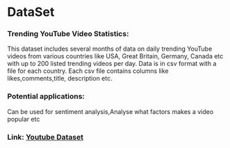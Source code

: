 # DataSet
### Trending YouTube Video Statistics:
This dataset includes several months of data on daily trending YouTube videos from various countries like USA, Great Britain, Germany, Canada etc with up to 200 listed trending videos per day. Data is in csv format with a file for each country. Each csv file contains columns like likes,comments,title, description etc.
### Potential applications:
Can be used for sentiment analysis,Analyse what factors makes a video popular etc

### Link: [Youtube Dataset](https://www.kaggle.com/datasnaek/youtube-new)
